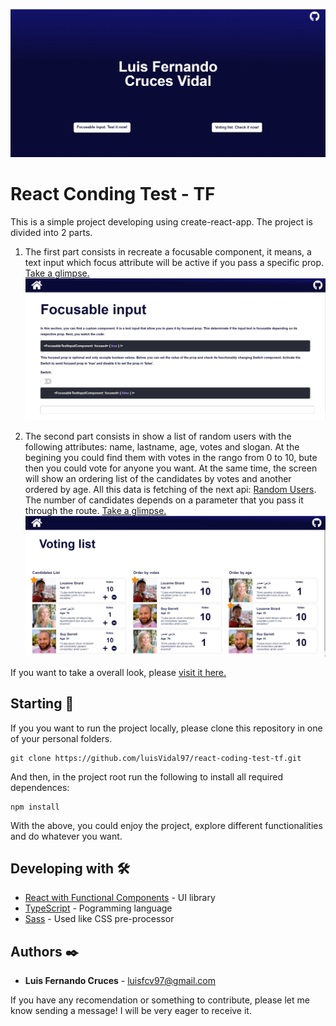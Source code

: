 ![App](/home.png)

# React Conding Test - TF

This is a simple project developing using create-react-app. The project is divided into 2 parts.

1. The first part consists in recreate a focusable component, it means, a text input which focus attribute will be active if you pass a specific prop. [Take a glimpse.](https://luisvidal97.github.io/react-coding-test-tf/#/focusable-input)
![App](/focusable.PNG)


2. The second part consists in show a list of random users with the following attributes: name, lastname, age, votes and slogan. At the begining you could find them with votes in the rango from 0 to 10, bute then you could vote for anyone you want. At the same time, the screen will show an ordering list of the candidates by votes and another ordered by age. All this data is fetching of the next api: [Random Users](https://randomuser.me/api/). The number of candidates depends on a parameter that you pass it through the route.
 [Take a glimpse.](https://luisvidal97.github.io/react-coding-test-tf/#/voting-list/3)
![App](/voteList.PNG)

If you want to take a overall look, please [visit it here.](https://luisvidal97.github.io/react-coding-test-tf/#/)

## Starting 🚀

If you you want to run the project locally, please clone this repository in one of your personal folders.
```
git clone https://github.com/luisVidal97/react-coding-test-tf.git
```

And then, in the project root run the following to install all required dependences:
```
npm install
```

With the above, you could enjoy the project, explore different functionalities and do whatever you want.

## Developing with 🛠️

* [React with Functional Components](https://es.reactjs.org/) - UI library
* [TypeScript](https://www.typescriptlang.org/) - Pogramming language
* [Sass](https://sass-lang.com/) - Used like CSS pre-processor

## Authors ✒️

* **Luis Fernando Cruces** - luisfcv97@gmail.com

If you have any recomendation or something to contribute, please let me know sending a message! I will be very eager to receive it.
